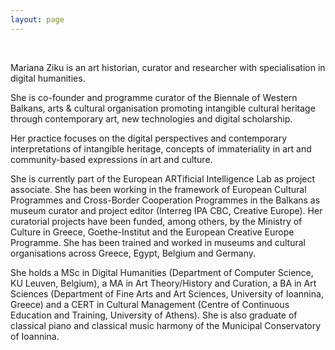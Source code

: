 ```yaml
---
layout: page
---
```


<br>

Mariana Ziku is an art historian, curator and researcher with specialisation in digital humanities. 

She is co-founder and programme curator of the Biennale of Western Balkans, arts & cultural organisation promoting intangible cultural heritage through contemporary art, new technologies and digital scholarship. 

Her practice focuses on the digital perspectives and contemporary interpretations of intangible heritage, concepts of immateriality in art and community-based expressions in art and culture. 

She is currently part of the European ARTificial Intelligence Lab as project associate. She has been working in the framework of European Cultural Programmes and Cross-Border Cooperation Programmes in the Balkans as museum curator and project editor (Interreg IPA CBC, Creative Europe). Her curatorial projects have been funded, among others, by the Ministry of Culture in Greece, Goethe-Institut and the European Creative Europe Programme. She has been trained and worked in museums and cultural organisations across Greece, Egypt, Belgium and Germany.

She holds a MSc in Digital Humanities (Department of Computer Science, KU Leuven, Belgium), a MA in Art Theory/History and Curation, a BA in Art Sciences (Department of Fine Arts and Art Sciences, University of Ioannina, Greece) and a CERT in Cultural Management (Centre of Continuous Education and Training, University of Athens). She is also graduate of classical piano and classical music harmony of the Municipal Conservatory of Ioannina. 

